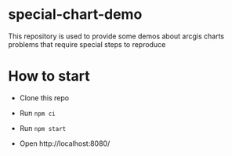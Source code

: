 # special-chart-demo

This repository is used to provide some demos about arcgis charts problems that require special steps to reproduce

# How to start

- Clone this repo

- Run `npm ci`

- Run `npm start`

- Open http://localhost:8080/

